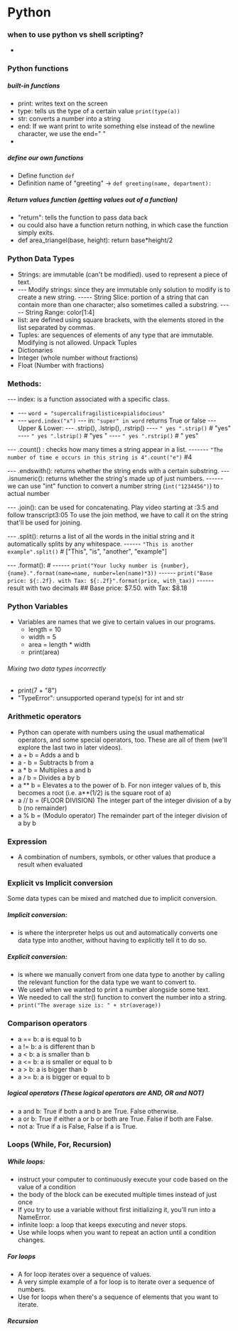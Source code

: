 # Python

### when to use python vs shell scripting?
- 

### Python functions
##### built-in functions
- print: writes text on the screen
- type: tells us the type of a certain value `print(type(a))`
- str: converts a number into a string
- end:  If we want print to write something else instead of the newline character, we use the end=" "
- 
#####  define our own functions
- Define function `def`  
- Definition name of "greeting" -> `def greeting(name, department):`

##### Return values function (getting values out of a function)
- "return": tells the function to pass data back
- ou could also have a function return nothing, in which case the function simply exits.
- def area_triangel(base, height): return base*height/2

### Python Data Types
- Strings: are immutable (can't be modified). used to represent a piece of text.
- --- Modify strings: since they are immutable only solution to modify is to create a new string.
----- String Slice: portion of a string that can contain more than one character; also sometimes called a substring.
----- String Range: color[1:4]
- list: are defined using square brackets, with the elements stored in the list separated by commas.
- Tuples: are sequences of elements of any type that are immutable. Modifying is not allowed. Unpack Tuples
- Dictionaries
- Integer (whole number without fractions)
- Float (Number with fractions)

### Methods: 
--- index: is a function associated with a specific class.
- --- `word = "supercalifragilisticexpialidocious"`
- --- `word.index("x")`
--- in: `"super" in word` returns True or false
--- Upper & Lower: 
--- .strip(), .lstrip(), .rstrip()
---- `" yes ".strip()` # "yes"
---- `" yes ".lstrip()` # "yes "
---- `" yes ".rstrip()` # " yes"

--- .count() : checks how many times a string appear in a list.
------- `"The number of time e occurs in this string is 4".count("e")`  #4

--- .endswith(): returns whether the string ends with a certain substring.
--- .isnumeric():  returns whether the string's made up of just numbers.
------ we can use "int" function to convert a number string (`int("1234456")`) to actual number

--- .join(): can be used for concatenating. Play video starting at :3:5 and follow transcript3:05
To use the join method, we have to call it on the string that'll be used for joining. 

--- .split(): returns a list of all the words in the initial string and it automatically splits by any whitespace.
------ `"This is another example".split()`  # ["This", "is", "another", "example"]

--- .format(): #
------ `print("Your lucky number is {number}, {name}.".format(name=name, number=len(name)*3))`
------ `print("Base price: ${:.2f}. with Tax: ${:.2f}".format(price, with_tax))`
------ result with two decimals ## Base price: $7.50. with Tax: $8.18

### Python Variables
- Variables are names that we give to certain values in our programs.
    - length = 10 
    - width = 5
    - area = length * width
    - print(area)

###### Mixing two data types incorrectly
- print(7 + "8")
- "TypeError": unsupported operand type(s) for int and str

### Arithmetic operators
- Python can operate with numbers using the usual mathematical operators, and some special operators, too. These are all of them (we'll explore the last two in later videos).
- a + b = Adds a and b 
- a - b = Subtracts b from a 
- a * b = Multiplies a and b 
- a / b = Divides a by b 
- a ** b = Elevates a to the power of b. For non integer values of b, this becomes a root (i.e. a**(1/2) is the square root of a)
- a // b = (FLOOR DIVISION) The integer part of the integer division of a by b (no remainder)
- a % b = (Modulo operator) The remainder part of the integer division of a by b


### Expression
- A combination of numbers, symbols, or other values that produce a result when evaluated

### Explicit vs Implicit conversion
Some data types can be mixed and matched due to implicit conversion.
##### Implicit conversion:
- is where the interpreter helps us out and automatically converts one data type into another, without having to explicitly tell it to do so.
##### Explicit conversion:
- is where we manually convert from one data type to another by calling the relevant function for the data type we want to convert to. 
- We used when we wanted to print a number alongside some text. 
- We needed to call the str() function to convert the number into a string. 
- `print("The average size is: " + str(average))`

### Comparison operators
- a == b: a is equal to b
- a != b: a is different than b
- a < b: a is smaller than b
- a <= b: a is smaller or equal to b
- a > b: a is bigger than b
- a >= b: a is bigger or equal to b

##### logical operators (These logical operators are AND, OR and NOT)
- a and b: True if both a and b are True. False otherwise.
- a or b: True if either a or b or both are True. False if both are False.
- not a: True if a is False, False if a is True.



### Loops (While, For, Recursion)
##### While loops: 
- instruct your computer to continuously execute your code based on the value of a condition
- the body of the block can be executed multiple times instead of just once
- If you try to use a variable without first initializing it, you'll run into a NameError.
- infinite loop: a loop that keeps executing and never stops.
- Use while loops when you want to repeat an action until a condition changes.
##### For loops
- A for loop iterates over a sequence of values. 
- A very simple example of a for loop is to iterate over a sequence of numbers.
- Use for loops when there's a sequence of elements that you want to iterate. 

##### Recursion

